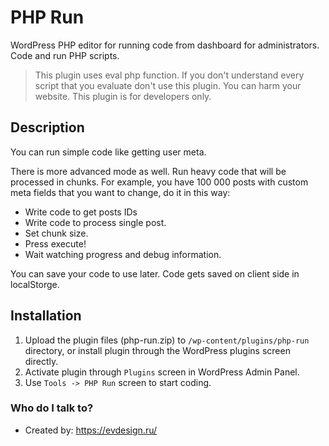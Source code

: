 # PHP Run

WordPress PHP editor for running code from dashboard for administrators. Code and run PHP scripts.

> This plugin uses eval php function. If you don't understand every script that you evaluate don't use this plugin. You can harm your website. This plugin is for developers only.

## Description

You can run simple code like getting user meta.

There is more advanced mode as well. Run heavy code that will be processed in chunks. For example, you have 100 000 posts with custom meta fields that you want to change, do it in this way:
- Write code to get posts IDs
- Write code to process single post.
- Set chunk size.
- Press execute! 
- Wait watching progress and debug information.

You can save your code to use later. Code gets saved on client side in localStorge.

## Installation

1. Upload the plugin files (php-run.zip) to `/wp-content/plugins/php-run` directory, or install plugin through the WordPress plugins screen directly.
2. Activate plugin through `Plugins` screen in WordPress Admin Panel.
3. Use `Tools -> PHP Run` screen to start coding.

### Who do I talk to? ###

* Created by: https://evdesign.ru/